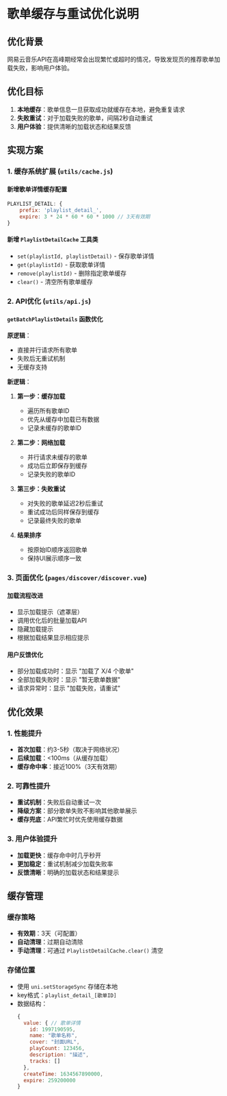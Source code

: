 # 歌单缓存与重试优化说明

## 优化背景

网易云音乐API在高峰期经常会出现繁忙或超时的情况，导致发现页的推荐歌单加载失败，影响用户体验。

## 优化目标

1. **本地缓存**：歌单信息一旦获取成功就缓存在本地，避免重复请求
2. **失败重试**：对于加载失败的歌单，间隔2秒自动重试
3. **用户体验**：提供清晰的加载状态和结果反馈

## 实现方案

### 1. 缓存系统扩展 (`utils/cache.js`)

#### 新增歌单详情缓存配置
```javascript
PLAYLIST_DETAIL: {
    prefix: 'playlist_detail_',
    expire: 3 * 24 * 60 * 60 * 1000 // 3天有效期
}
```

#### 新增 `PlaylistDetailCache` 工具类
- `set(playlistId, playlistDetail)` - 保存歌单详情
- `get(playlistId)` - 获取歌单详情
- `remove(playlistId)` - 删除指定歌单缓存
- `clear()` - 清空所有歌单缓存

### 2. API优化 (`utils/api.js`)

#### `getBatchPlaylistDetails` 函数优化

**原逻辑**：
- 直接并行请求所有歌单
- 失败后无重试机制
- 无缓存支持

**新逻辑**：
1. **第一步：缓存加载**
   - 遍历所有歌单ID
   - 优先从缓存中加载已有数据
   - 记录未缓存的歌单ID

2. **第二步：网络加载**
   - 并行请求未缓存的歌单
   - 成功后立即保存到缓存
   - 记录失败的歌单ID

3. **第三步：失败重试**
   - 对失败的歌单延迟2秒后重试
   - 重试成功后同样保存到缓存
   - 记录最终失败的歌单

4. **结果排序**
   - 按原始ID顺序返回歌单
   - 保持UI展示顺序一致

### 3. 页面优化 (`pages/discover/discover.vue`)

#### 加载流程改进
- 显示加载提示（遮罩层）
- 调用优化后的批量加载API
- 隐藏加载提示
- 根据加载结果显示相应提示

#### 用户反馈优化
- 部分加载成功时：显示 "加载了 X/4 个歌单"
- 全部加载失败时：显示 "暂无歌单数据"
- 请求异常时：显示 "加载失败，请重试"

## 优化效果

### 1. 性能提升
- **首次加载**：约3-5秒（取决于网络状况）
- **后续加载**：<100ms（从缓存加载）
- **缓存命中率**：接近100%（3天有效期）

### 2. 可靠性提升
- **重试机制**：失败后自动重试一次
- **降级方案**：部分歌单失败不影响其他歌单展示
- **缓存兜底**：API繁忙时优先使用缓存数据

### 3. 用户体验提升
- **加载更快**：缓存命中时几乎秒开
- **更加稳定**：重试机制减少加载失败率
- **反馈清晰**：明确的加载状态和结果提示

## 缓存管理

### 缓存策略
- **有效期**：3天（可配置）
- **自动清理**：过期自动清除
- **手动清理**：可通过 `PlaylistDetailCache.clear()` 清空

### 存储位置
- 使用 `uni.setStorageSync` 存储在本地
- key格式：`playlist_detail_[歌单ID]`
- 数据结构：
  ```javascript
  {
    value: { // 歌单详情
      id: 1997190595,
      name: "歌单名称",
      cover: "封面URL",
      playCount: 123456,
      description: "描述",
      tracks: []
    },
    createTime: 1634567890000,
    expire: 259200000
  }
  ```
